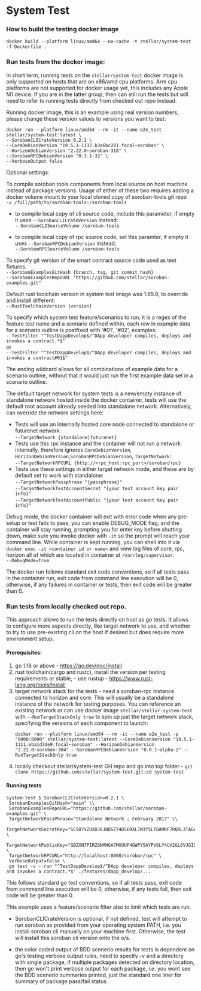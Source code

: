 # System Test

### How to build the testing docker image
`docker build --platform linux/amd64 --no-cache -t stellar/system-test -f Dockerfile .`

### Run tests from the docker image:
In short term, running tests on the `stellar/system-test` docker image is only supported on hosts that are on x86/amd cpu platforms. Arm cpu platforms are not supported for docker usage yet, this includes any Apple M1 device. If you are in the latter group, then can still run the tests but will need to refer to running tests directly from checked out repo instead.

Running docker image, this is an example using real version numbers, please change these version values to versions you want to test:
```
docker run --platform linux/amd64 --rm -it --name e2e_test stellar/system-test:latest \
--SorobanCLICrateVersion 0.2.1 \
--CoreDebianVersion "19.5.1-1137.b3a6bc281.focal~soroban" \
--HorizonDebianVersion "2.22.0~soroban-318" \
--SorobanRPCDebianVersion "0.3.1-32" \
--VerboseOutput false 
```


Optional settings:

To compile soroban tools components from local source on host machine instead of package versions. Usage of either of these two requires adding a docker volume mount to your local cloned copy of soroban-tools git repo  
`-v /full/path/to/soroban-tools:/soroban-tools`

* to compile local copy of cli source code, include this parameter, if empty it uses `--SorobanCLICrateVersion` instead:  
`--SorobanCLISourceVolume /soroban-tools`

* to compile local copy of rpc source code, set this paramter, if empty it uses `--SorobanRPCDebianVersion` instead:  
`--SorobanRPCSourceVolume /soroban-tools`

To specify git version of the smart contract source code used as test fixtures.  
`--SorobanExamplesGitHash {branch, tag, git commit hash}`  
`--SorobanExamplesRepoURL "https://github.com/stellar/soroban-examples.git"` 

Default rust toolchain version in system test image was 1.65.0, to override and install different:  
`--RustToolchainVersion {version}`

To specify which system test feature/scenarios to run, it is a regex of the feature test name and a scenario defined within, each row in example data for a scenario outline is postfixed with '#01', '#02', examples:  
`--TestFilter "^TestDappDevelop$/^DApp developer compiles, deploys and invokes a contract.*$"`  
or  
`--TestFilter "^TestDappDevelop$/^DApp developer compiles, deploys and invokes a contract#01$"`  

The ending wildcard allows for all combinations of example data for a scenario outline, without that it would just run the first example data set in a scenario outline.

The default target network for system tests is a new/empty instance of standalone network hosted inside the docker container, tests will use the default root account already seeded into standalone network. Alternatively, can override the network settings here:  
* Tests will use an internally hosted core node connected to standalone or futurenet network:  
`--TargetNetwork {standalone|futurenet}`  
* Tests use this rpc instance and the container will not run a network internally, therefore ignores  `CoreDebianVersion`, `HorizonDebianVersion`,`SorobanRPCDebianVersion`, `TargetNetwork`:  
`--TargetNetworkRPCURL {http://<rpc_host:rpc_port>/soroban/rpc}`  
* Tests use these settings in either target network mode, and these are by default set to work with standalone:  
`--TargetNetworkPassphrase "{passphrase}"`  
`--TargetNetworkTestAccountSecret "{your test account key pair info}"`  
`--TargetNetworkTestAccountPublic "{your test account key pair info}"`  

Debug mode, the docker container will exit with error code when any pre-setup or test fails to pass,
you can enable DEBUG_MODE flag, and the container will stay running, prompting you for enter key before shutting down, make sure you invoke docker with `-it` so the prompt will reach your command line. While container is kept running, you can shell into it via `docker exec -it <container id or name>` and view log files of core, rpc, horizon all of which are located in container at `/var/log/supervisor`.  
`--DebugMode=true`


The docker run follows standard exit code conventions, so if all tests pass in the container run, exit code from command line execution will be 0, otherwise, if any failures in container or tests, then exit code will be greater than 0.


### Run tests from locally checked out repo.
This approach allows to run the tests directly on host as go tests. It allows to configure more aspects directly, like target network to use, and whether to try to use pre-existing cli on the host if desired but does require more environment setup.

#### Prerequisites:

 1. go 1.18 or above - https://go.dev/doc/install
 2. rust toolchain(cargo and rustc), install the version per testing requirements or stable, - use rustup - https://www.rust-lang.org/tools/install 
 3. target network stack for the tests - need a soroban-rpc instance connected to horizon and core. This will usually be a standalone instance of the network for testing purposes. You can reference an existing network or can use docker image `stellar/stellar-system-test` with `--RunTargetStackOnly true` to spin up just the target network stack, specifying the versions of each component to launch:
     ```
     docker run --platform linux/amd64 --rm -it --name e2e_test -p "8000:8000" stellar/system-test:latest --CoreDebianVersion "19.5.1-1111.eba1d3de9.focal~soroban" --HorizonDebianVersion "2.22.0~soroban-304" --SorobanRPCDebianVersion "0.0.1~alpha-2" --RunTargetStackOnly true
     ```
 4. locally checkout stellar/system-test GH repo and go into top folder - `git clone https://github.com/stellar/system-test.git;cd system-test`

#### Running tests 
```
system-test $ SorobanCLICrateVersion=0.2.1 \
 SorobanExamplesGitHash="main" \\
 SorobanExamplesRepoURL="https://github.com/stellar/soroban-examples.git" \
 TargetNetworkPassPhrase="Standalone Network ; February 2017" \\
 TargetNetworkSecretKey="SC5O7VZUXDJ6JBDSZ74DSERXL7W3Y5LTOAMRF7RQRL3TAGAPS7LUVG3L" \
 TargetNetworkPublicKey="GBZXN7PIRZGNMHGA7MUUUF4GWPY5AYPV6LY4UV2GL6VJGIQRXFDNMADI" \
 TargetNetworkRPCURL="http://localhost:8000/soroban/rpc" \
 VerboseOutput=false \
 go test -v --run "^TestDappDevelop$/^DApp developer compiles, deploys and invokes a contract.*$" ./features/dapp_develop/...
```

This follows standard go test conventions, so if all tests pass, exit code from command line execution will be 0, otherwise, if any tests fail, then exit code will be greater than 0.

This example uses a feature/scenario filter also to limit which tests are run.

* SorobanCLICrateVersion is optional, if not defined, test will attempt to run soroban as provided from your operating system PATH, i.e. you install soroban cli manually on your machine first. Otherwise, the test will install this soroban cli version onto the o/s.

* the color coded output of BDD scenerio results for tests is dependent on go's testing verbose output rules, need to specify -v and a directory with single package, if multiple packages detected on directory location, then go won't print verbose output for each package, i.e. you wont see the BDD scenerio summaries printed, just the standard one liner for summary of package pass/fail status.

